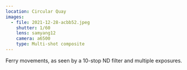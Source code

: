 ```yaml
---
location: Circular Quay
images:
  - file: 2021-12-28-acbb52.jpeg
    shutter: 1/60
    lens: samyang12
    camera: a6500
    type: Multi-shot composite
---
```


Ferry movements, as seen by a 10-stop ND filter and multiple exposures.

